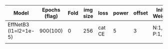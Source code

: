 | Model                 | Epochs (flag) | Fold | img size | loss   | power | offset | Initial Weights | batch size | train  | val    | test |
|-----------------------|---------------|------|----------|--------|-------|--------|-----------------|------------|--------|--------|------|
| EffNetB3 (l1=l2=1e-5) | 900(100)      | 0    | 256      | cat CE | 5     | 3      | N:1, P:1, T:3   | 64         | 0.9972 | 0.9434 | n.a. |
|                       |               |      |          |        |       |        |                 |            |        |        |
